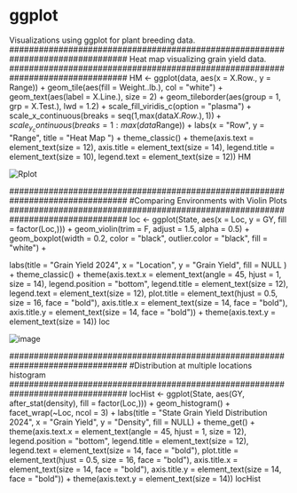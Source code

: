 # ggplot
Visualizations using ggplot for plant breeding data. 
################################################################################
Heat map visualizing grain yield data.
################################################################################
HM <- ggplot(data, aes(x = X.Row., y = Range)) +
  geom_tile(aes(fill = Weight..lb.), col = "white") +
  geom_text(aes(label = X.Line.), size = 2) +
  geom_tileborder(aes(group = 1, grp = X.Test.), lwd = 1.2) +
  scale_fill_viridis_c(option =  "plasma") +
  scale_x_continuous(breaks = seq(1,max(data$X.Row.), 1)) +
  scale_y_continuous(breaks = 1:max(data$Range)) +
  labs(x = "Row", y = "Range", title = "Heat Map ") +
  theme_classic() +
  theme(axis.text = element_text(size = 12),
        axis.title = element_text(size = 14),
        legend.title = element_text(size = 10),
        legend.text = element_text(size = 12))
HM

![Rplot](https://github.com/user-attachments/assets/dfb03ee9-489b-4bcd-93c0-ea17a5b34653)


################################################################################
#Comparing Environments with Violin Plots
################################################################################
loc <- ggplot(State, aes(x = Loc, y = GY, fill = factor(Loc,))) +
  geom_violin(trim = F, adjust = 1.5, alpha = 0.5) +
  geom_boxplot(width = 0.2, color = "black", 
               outlier.color = "black", fill = "white") +

  labs(title = "Grain Yield 2024",
       x = "Location", y = "Grain Yield",
       fill = NULL ) +
  theme_classic() +
  theme(axis.text.x = element_text(angle = 45, hjust = 1, size = 14),
        legend.position = "bottom",
        legend.title = element_text(size = 12),
        legend.text = element_text(size = 12),
        plot.title = element_text(hjust = 0.5, size = 16, face = "bold"),
        axis.title.x = element_text(size = 14, face = "bold"),
        axis.title.y = element_text(size = 14, face = "bold")) +
  theme(axis.text.y = element_text(size = 14))
loc

![image](https://github.com/user-attachments/assets/a89ca0d6-3aa0-47ab-8510-a0152f82b58f)


################################################################################
#Distribution at multiple locations histogram
################################################################################
locHist <- ggplot(State, aes(GY, after_stat(density),  fill = factor(Loc,))) + 
  geom_histogram() + facet_wrap(~Loc, ncol = 3) +
  labs(title = "State Grain Yield Distribution 2024", 
                          x = "Grain Yield", y = "Density", fill = NULL) +
  theme_get() +
  theme(axis.text.x = element_text(angle = 45, hjust = 1, size = 12),
        legend.position = "bottom",
        legend.title = element_text(size = 12),
        legend.text = element_text(size = 14, face = "bold"),
        plot.title = element_text(hjust = 0.5, size = 16, face = "bold"),
        axis.title.x = element_text(size = 14, face = "bold"),
        axis.title.y = element_text(size = 14, face = "bold")) +
  theme(axis.text.y = element_text(size = 14))
locHist
        
